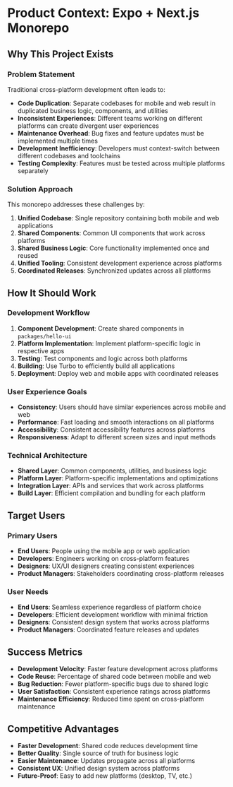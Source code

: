 # Product Context: Expo + Next.js Monorepo

## Why This Project Exists

### Problem Statement

Traditional cross-platform development often leads to:

- **Code Duplication**: Separate codebases for mobile and web result in duplicated business logic, components, and utilities
- **Inconsistent Experiences**: Different teams working on different platforms can create divergent user experiences
- **Maintenance Overhead**: Bug fixes and feature updates must be implemented multiple times
- **Development Inefficiency**: Developers must context-switch between different codebases and toolchains
- **Testing Complexity**: Features must be tested across multiple platforms separately

### Solution Approach

This monorepo addresses these challenges by:

1. **Unified Codebase**: Single repository containing both mobile and web applications
2. **Shared Components**: Common UI components that work across platforms
3. **Shared Business Logic**: Core functionality implemented once and reused
4. **Unified Tooling**: Consistent development experience across platforms
5. **Coordinated Releases**: Synchronized updates across all platforms

## How It Should Work

### Development Workflow

1. **Component Development**: Create shared components in `packages/hello-ui`
2. **Platform Implementation**: Implement platform-specific logic in respective apps
3. **Testing**: Test components and logic across both platforms
4. **Building**: Use Turbo to efficiently build all applications
5. **Deployment**: Deploy web and mobile apps with coordinated releases

### User Experience Goals

- **Consistency**: Users should have similar experiences across mobile and web
- **Performance**: Fast loading and smooth interactions on all platforms
- **Accessibility**: Consistent accessibility features across platforms
- **Responsiveness**: Adapt to different screen sizes and input methods

### Technical Architecture

- **Shared Layer**: Common components, utilities, and business logic
- **Platform Layer**: Platform-specific implementations and optimizations
- **Integration Layer**: APIs and services that work across platforms
- **Build Layer**: Efficient compilation and bundling for each platform

## Target Users

### Primary Users

- **End Users**: People using the mobile app or web application
- **Developers**: Engineers working on cross-platform features
- **Designers**: UX/UI designers creating consistent experiences
- **Product Managers**: Stakeholders coordinating cross-platform releases

### User Needs

- **End Users**: Seamless experience regardless of platform choice
- **Developers**: Efficient development workflow with minimal friction
- **Designers**: Consistent design system that works across platforms
- **Product Managers**: Coordinated feature releases and updates

## Success Metrics

- **Development Velocity**: Faster feature development across platforms
- **Code Reuse**: Percentage of shared code between mobile and web
- **Bug Reduction**: Fewer platform-specific bugs due to shared logic
- **User Satisfaction**: Consistent experience ratings across platforms
- **Maintenance Efficiency**: Reduced time spent on cross-platform maintenance

## Competitive Advantages

- **Faster Development**: Shared code reduces development time
- **Better Quality**: Single source of truth for business logic
- **Easier Maintenance**: Updates propagate across all platforms
- **Consistent UX**: Unified design system across platforms
- **Future-Proof**: Easy to add new platforms (desktop, TV, etc.)
